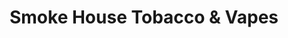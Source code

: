 ---
title: "Smoke House Tobacco & Vapes"
url: /winston-salem/smoke-house-tobacco-and-vapes/
shop: tobacco
---